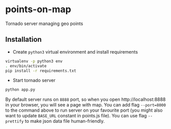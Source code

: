 # points-on-map
Tornado server managing geo points

## Installation
* Create `python3` virtual environment and install requirements
```bash
virtualenv -p python3 env
. env/bin/activate
pip install -r requirements.txt
```
* Start tornado server
```bash
python app.py
```
By default server runs on `8888` port, so when you open http://localhost:8888 in your browser, 
you will see a page with map. You can add flag `--port=8000` to the command above to run server on your favourite port 
(you might also want to update `BASE_URL` constant in points.js file). You can use flag `--prettify` to make json data file human-friendly.